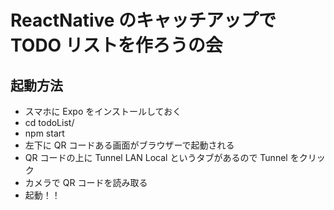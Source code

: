 # ReactNative のキャッチアップで TODO リストを作ろうの会

## 起動方法

- スマホに Expo をインストールしておく
- cd todoList/
- npm start
- 左下に QR コードある画面がブラウザーで起動される
- QR コードの上に Tunnel LAN Local というタブがあるので Tunnel をクリック
- カメラで QR コードを読み取る
- 起動！！
